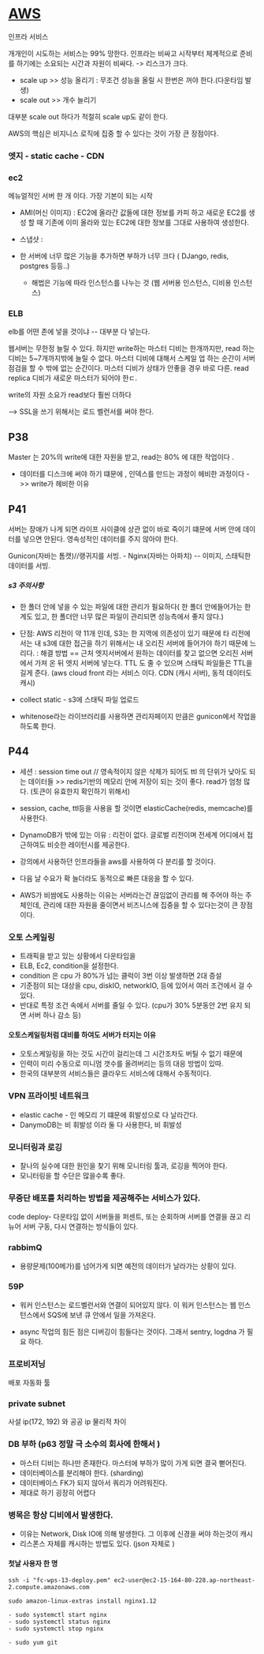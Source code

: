 # [AWS](https://www.slideshare.net/awskorea/your-first-10-million-users-channy)
인프라 서비스

개개인이 시도하는 서비스는 99% 망한다.
인프라는 비싸고 시작부터 체계적으로 준비를 하기에는 소요되는 시간과 자원이 비싸다. -> 리스크가 크다.

- scale up >> 성능 올리기 : 무조건 성능을 올릴 시 한번은 꺼야 한다.(다운타임 발생)
- scale out >> 개수 늘리기

대부분 scale out 하다가 적절히 scale up도 같이 한다. 

AWS의 핵심은 비지니스 로직에 집중 할 수 있다는 것이 가장 큰 장점이다. 

### 엣지 - static cache - CDN


### ec2
메뉴얼적인 서버 한 개 이다.
가장 기본이 되는 시작 

- AMI(머신 이미지) : EC2에 올라간 값들에 대한 정보를 카피 하고 새로운 EC2를 생성 할 때 기존에 이미 올라와 있는 EC2에 대한 정보를 그대로 사용하여 생성한다. 
- 스냅샷 :


- 한 서버에 너무 많은 기능을 추가하면 부하가 너무 크다 ( DJango, redis, postgres 등등..)
	- 해법은 기능에 따라 인스턴스를 나누는 것 (웹 서버용 인스턴스, 디비용 인스턴스)

	
### ELB
elb를 어떤 존에 넣을 것이냐 -- 대부분 다 넣는다. 

웹서버는 무한정 늘릴 수 있다.
하지만 write하는 마스터 디비는 한개까지만, read 하는 디비는 5~7개까지밖에 늘릴 수 없다.
마스터 디비에 대해서 스케일 업 하는 순간이 서버점검을 할 수 밖에 없는 순간이다. 
마스터 디비가 상태가 안좋을 경우 바로 다른. read replica 디비가 새로운 마스터가 되어야 한ㄷ. 

write의 자원 소요가 read보다 훨씬 더하다 

--> SSL을 쓰기 위해서는 로드 벨런서를 써야 한다. 

## P38
Master 는 20%의 write에 대한 자원을 받고,
read는 80% 에 대한 작업이다 .
- 데이터를 디스크에 써야 하기 떄문에 , 인덱스를 만드는 과정이 헤비한 과정이다 ->> write가 헤비한 이유 

## P41
서버는 장애가 나게 되면 라이프 사이클에 상관 없이 바로 죽이기 떄문에
서버 안에 데이터를 넣으면 안된다.
영속성적인 데이터를 주지 않아야 한다. 

Gunicon(자바는 톰캣)//랭귀지를 서빙. - Nginx(자바는 아파치) -- 이미지, 스태틱한 데이터를 서빙.

##### s3 주의사항
- 한 폴더 안에 넣을 수 있는 파일에 대한 관리가 필요하다( 한 폴더 안에들어가는 한계도 있고, 한 폴더안 너무 많은 파일이 관리되면 성능측에서 좋지 않다.)
- 단점: AWS 리전이 약 11개 인데, S3는 한 지역에 의존성이 있기 때문에 타 리전에서는 내 s3에 대한 접근을 하기 위해서는 내 오리진 서버에 들어가야 하기 때문에 느리다. : 해결 방법 == 근처 엣지서버에서 원하는 데이터를 찾고 없으면 오리진 서버에서 가져 온 뒤 엣지 서버에 넣는다. TTL 도 줄 수 있으며 스태틱 파일들은 TTL을 길게 준다. (aws cloud front 라는 서비스 이다. CDN (캐시 서버), 동적 데이터도 캐시)


- collect static - s3에 스태틱 파일 업로드
- whitenose라는 라이브러리를 사용하면 관리자페이지 만큼은 gunicon에서 작업을 하도록 한다. 


## P44
- 세션 : session time out // 영속적이지 않은 삭제가 되어도 ttl 의 단위가 낮아도 되는 데이터들 >> redis기반의 메모리 안에 저장이 되는 것이 좋다. read가 엄청 많다. (토큰이 유효한지 확인하기 위해서)

- session, cache, ttl등을 사용을 할 것이면 elasticCache(redis, memcache)를 사용한다. 
- DynamoDB가 밖에 있는 이유 : 리전이 없다. 글로벌 리전이며 전세계 어디에서 접근하여도 비슷한 레이턴시를 제공한다. 
- 강의에서 사용하던 인프라들을 aws를 사용하여 다 분리를 할 것이다. 
- 다음 날 수요가 확 늘더라도 동적으로 빠른 대응을 할 수 있다.
- AWS가 비쌈에도 사용하는 이유는 서버라는건 끊임없이 관리를 해 주어야 하는 주체인데, 관리에 대한 자원을 줄이면서 비즈니스에 집중을 할 수 있다는것이 큰 장점이다. 


### 오토 스케일링
- 트래픽을 받고 있는 상황에서 다운타임을 
- ELB, Ec2, condition을 설정한다. 
- condition 은 cpu 가 80%가 넘는 클럭이 3번 이상 발생하면 2대 증설 
- 기준점이 되는 대상을 cpu, diskIO, networkIO, 등에 있어서 여러 조건에서 걸 수 있다. 
- 반대로 특정 조건 속에서 서버를 줄일 수 있다. (cpu가 30% 5분동안 2번 유지 되면 서버 하나 감소 등)


#### 오토스케일링처럼 대비를 하여도 서버가 터지는 이유
- 오토스케일링을 하는 것도 시간이 걸리는데 그 시간조차도 버틸 수 없기 때문에
- 인력이 미리 수동으로 미니멈 갯수를 올려버리는 등의 대응 방법이 있따.
- 한국의 대부분의 서비스들은 클라우드 서비스에 대해서 수동적이다.


### VPN 프라이빗 네트워크
- elastic cache - 인 메모리 기 떄문에 휘발성으로 다 날라간다. 
- DanymoDB는 비 휘발성 이라 둘 다 사용한다, 비 휘발성

### 모니터링과 로깅
- 찰나의 실수에 대한 원인을 찾기 위해 모니터링 툴과, 로깅을 찍어야 한다. 
- 모니터링을 할 수단은 많을수록 좋다. 

### 무중단 배포를 처리하는 방법을 제공해주는 서비스가 있다.
code deploy- 다운타임 없이 서버들을 퍼센트, 또는 순회하며 서버를 연결을 끊고 리뉴어 서버 구동, 다시 연결하는 방식들이 있다. 



### rabbimQ
- 용량문제(100메가)를 넘어가게 되면 예전의 데이터가 날라가는 상황이 있다. 


### 59P
- 워커 인스턴스는 로드벨런서와 연결이 되어있지 않다. 이 워커 인스턴스는 웹 인스턴스에서 SQS에 보낸 큐 안에서 일을 가져온다. 

- async 작업의 힘든 점은 디버깅이 힘들다는 것이다. 그래서 sentry, logdna 가 필요 하다. 




### 프로비저닝
배포 자동화 툴


### private subnet
사설 ip(172, 192) 와 공공 ip 물리적 차이 


### DB 부하 (p63 정말 극 소수의 회사에 한해서 )
- 마스터 디비는 하나만 존재한다. 마스터에 부하가 많이 가게 되면 결국 뻗어진다. 
- 데이터베이스를 분리해야 한다. (sharding)
- 데이터베이스 FK가 되지 않아서 쿼리가 어려워진다. 
- 제대로 하기 굉장히 어렵다 



### 병목은 항상 디비에서 발생한다. 
- 이유는 Network, Disk IO에 의해 발생한다. 그 이후에 신경을 써야 하는것이 캐시
- 리스폰스 자체를 캐시하는 방법도 있다. (json 자체로 )

#### 첫날 사용자 한 명 
```shell
ssh -i "fc-wps-13-deploy.pem" ec2-user@ec2-15-164-80-228.ap-northeast-2.compute.amazonaws.com

sudo amazon-linux-extras install nginx1.12

- sudo systemctl start nginx
- sudo systemctl status nginx
- sudo systemctl stop nginx

- sudo yum git
```


